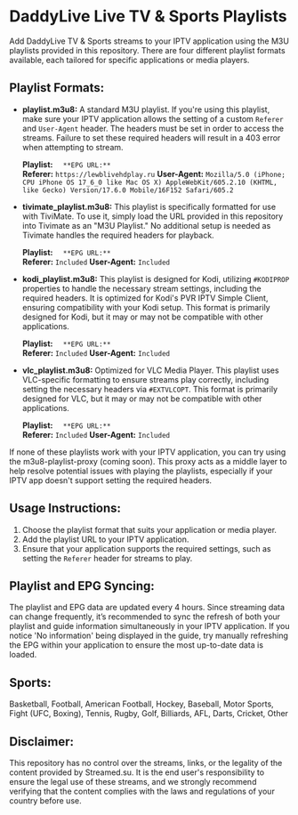 # DaddyLive Live TV & Sports Playlists

Add DaddyLive TV & Sports streams to your IPTV application using the M3U playlists provided in this repository. There are four different playlist formats available, each tailored for specific applications or media players.

## Playlist Formats:

- **playlist.m3u8:**
  A standard M3U playlist. If you're using this playlist, make sure your IPTV application allows the setting of a custom `Referer` and `User-Agent` header. The headers must be set in order to access the streams. Failure to set these required headers will result in a 403 error when attempting to stream.
  
  **Playlist:** ``  
  **EPG URL:** ``  
  **Referer:** `https://lewblivehdplay.ru`
  **User-Agent:** `Mozilla/5.0 (iPhone; CPU iPhone OS 17_6_0 like Mac OS X) AppleWebKit/605.2.10 (KHTML, like Gecko) Version/17.6.0 Mobile/16F152 Safari/605.2`     

- **tivimate_playlist.m3u8:**
  This playlist is specifically formatted for use with TiviMate. To use it, simply load the URL provided in this repository into Tivimate as an "M3U Playlist." No additional setup is needed as Tivimate handles the required headers for playback.
  
   **Playlist:** ``  
   **EPG URL:** ``  
   **Referer:** `Included` 
   **User-Agent:** `Included` 

- **kodi_playlist.m3u8:**
	This playlist is designed for Kodi, utilizing `#KODIPROP` properties to handle the necessary stream settings, including the required headers. It is optimized for Kodi's PVR IPTV Simple Client, ensuring compatibility with your Kodi setup. This format is primarily designed for Kodi, but it may or may not be compatible with other applications.
	
   **Playlist:** ``  
   **EPG URL:** ``  
   **Referer:** `Included` 
   **User-Agent:** `Included` 

- **vlc_playlist.m3u8:**
  Optimized for VLC Media Player. This playlist uses VLC-specific formatting to ensure streams play correctly, including setting the necessary headers via `#EXTVLCOPT`. This format is primarily designed for VLC, but it may or may not be compatible with other applications.
  
   **Playlist:** ``  
   **EPG URL:** ``  
   **Referer:** `Included` 
   **User-Agent:** `Included` 

If none of these playlists work with your IPTV application, you can try using the m3u8-playlist-proxy (coming soon). This proxy acts as a middle layer to help resolve potential issues with playing the playlists, especially if your IPTV app doesn't support setting the required headers.

## Usage Instructions:

1. Choose the playlist format that suits your application or media player.
2. Add the playlist URL to your IPTV application.
3. Ensure that your application supports the required settings, such as setting the `Referer` header for streams to play.

## Playlist and EPG Syncing:

The playlist and EPG data are updated every 4 hours. Since streaming data can change frequently, it’s recommended to sync the refresh of both your playlist and guide information simultaneously in your IPTV application. If you notice 'No information' being displayed in the guide, try manually refreshing the EPG within your application to ensure the most up-to-date data is loaded.

## Sports:

Basketball, Football, American Football, Hockey, Baseball, Motor Sports, Fight (UFC, Boxing), Tennis, Rugby, Golf, Billiards, AFL, Darts, Cricket, Other

## Disclaimer:

This repository has no control over the streams, links, or the legality of the content provided by Streamed.su. It is the end user's responsibility to ensure the legal use of these streams, and we strongly recommend verifying that the content complies with the laws and regulations of your country before use.

